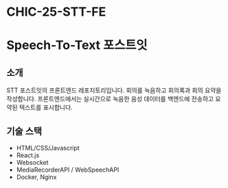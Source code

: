# CHIC-25-STT-FE

# Speech-To-Text 포스트잇

## 소개
STT 포스트잇의 프론트엔드 레포지토리입니다. 
회의를 녹음하고 회의록과 회의 요약을 작성합니다.
프론트엔드에서는 실시간으로 녹음한 음성 데이터를 백엔드에 전송하고 요약된 텍스트를 표시합니다.

## 기술 스택
- HTML/CSS/Javascript
- React.js
- Websocket
- MediaRecorderAPI / WebSpeechAPI
- Docker, Nginx
